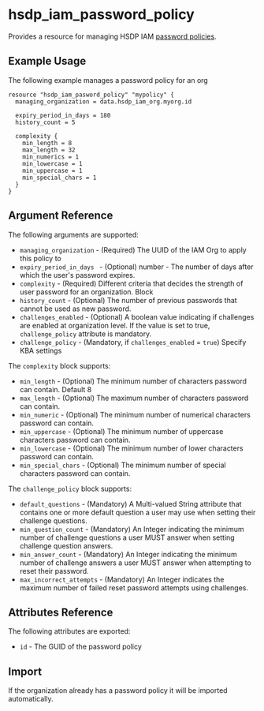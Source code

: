 # hsdp_iam_password_policy
Provides a resource for managing HSDP IAM [password policies](https://www.hsdp.io/documentation/identity-and-access-management-iam/api-documents#_password_policy). 

## Example Usage

The following example manages a password policy for an org 

```hcl
resource "hsdp_iam_pasword_policy" "mypolicy" {
  managing_organization = data.hsdp_iam_org.myorg.id
  
  expiry_period_in_days = 180
  history_count = 5
  
  complexity {
  	min_length = 8
  	max_length = 32
  	min_numerics = 1
  	min_lowercase = 1
  	min_uppercase = 1
  	min_special_chars = 1  	
  }
}
```

## Argument Reference

The following arguments are supported:

* `managing_organization` - (Required) The UUID of the IAM Org to apply this policy to
* `expiry_period_in_days ` - (Optional) number - The number of days after which the user's password expires.
* `complexity` - (Required) Different criteria that decides the strength of user password for an organization. Block
* `history_count` - (Optional) The number of previous passwords that cannot be used as new password.
* `challenges_enabled` - (Optional) A boolean value indicating if challenges are enabled at organization level. If the value is set to true, `challenge_policy` attribute is mandatory.
* `challenge_policy` - (Mandatory, if `challenges_enabled` = `true`) Specify KBA settings

The `complexity` block supports:

* `min_length` - (Optional) The minimum number of characters password can contain. Default 8
* `max_length` - (Optional) The maximum number of characters password can contain.
* `min_numeric` - (Optional) The minimum number of numerical characters password can contain.
* `min_uppercase` - (Optional) The minimum number of uppercase characters password can contain.
* `min_lowercase` - (Optional) The minimum number of lower characters password can contain.
* `min_special_chars` - (Optional) The minimum number of special characters password can contain.


The `challenge_policy` block supports:

* `default_questions` - (Mandatory) A Multi-valued String attribute that contains one or more default question a user may use when setting their challenge questions.
* `min_question_count` - (Mandatory) An Integer indicating the minimum number of challenge questions a user MUST answer when setting challenge question answers.
* `min_answer_count` - (Mandatory) An Integer indicating the minimum number of challenge answers a user MUST answer when attempting to reset their password.
* `max_incorrect_attempts` - (Mandatory) An Integer indicates the maximum number of failed reset password attempts using challenges.

   
## Attributes Reference

The following attributes are exported:

* `id` - The GUID of the password policy

## Import

If the organization already has a password policy it will be imported automatically.